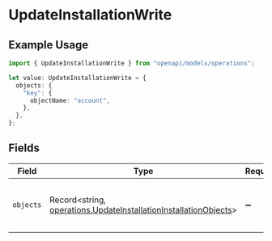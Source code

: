 # UpdateInstallationWrite

## Example Usage

```typescript
import { UpdateInstallationWrite } from "openapi/models/operations";

let value: UpdateInstallationWrite = {
  objects: {
    "key": {
      objectName: "account",
    },
  },
};
```

## Fields

| Field                                                                                                                                | Type                                                                                                                                 | Required                                                                                                                             | Description                                                                                                                          |
| ------------------------------------------------------------------------------------------------------------------------------------ | ------------------------------------------------------------------------------------------------------------------------------------ | ------------------------------------------------------------------------------------------------------------------------------------ | ------------------------------------------------------------------------------------------------------------------------------------ |
| `objects`                                                                                                                            | Record<string, [operations.UpdateInstallationInstallationObjects](../../models/operations/updateinstallationinstallationobjects.md)> | :heavy_minus_sign:                                                                                                                   | This is a map of object names to their configuration.                                                                                |